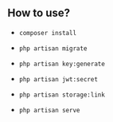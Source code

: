 ## How to use?

-   `composer install`

-   `php artisan migrate`

-   `php artisan key:generate`

-   `php artisan jwt:secret`

-   `php artisan storage:link`

-   `php artisan serve`